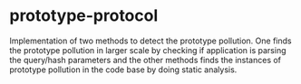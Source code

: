 # prototype-protocol
Implementation of  two methods to detect the prototype pollution. One finds the prototype pollution in larger scale by checking if application is parsing the query/hash parameters and the other methods finds the instances of prototype pollution in the code base by doing static analysis.
